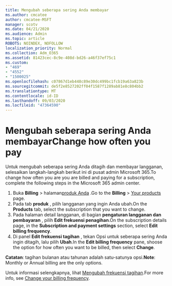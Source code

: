 ```yaml
---
title: Mengubah seberapa sering Anda membayar
ms.author: cmcatee
author: cmcatee-MSFT
manager: scotv
ms.date: 04/21/2020
ms.audience: Admin
ms.topic: article
ROBOTS: NOINDEX, NOFOLLOW
localization_priority: Normal
ms.collection: Adm_O365
ms.assetid: 81423cec-8c9e-408d-bd26-a46f37ef75c1
ms.custom:
- "469"
- "4552"
- "1500025"
ms.openlocfilehash: c07867d1eb448c89e30dc499bc1fcb19a63a823b
ms.sourcegitcommit: de5f2e8527202ff04f1587f1289ab81e8c804bb2
ms.translationtype: MT
ms.contentlocale: id-ID
ms.lasthandoff: 09/03/2020
ms.locfileid: "47364590"
---
```

# <a name="change-how-often-you-pay"></a><span data-ttu-id="cfeea-102">Mengubah seberapa sering Anda membayar</span><span class="sxs-lookup"><span data-stu-id="cfeea-102">Change how often you pay</span></span>

<span data-ttu-id="cfeea-103">Untuk mengubah seberapa sering Anda ditagih dan membayar langganan, selesaikan langkah-langkah berikut ini di pusat admin Microsoft 365.</span><span class="sxs-lookup"><span data-stu-id="cfeea-103">To change how often you are you are billed and paying for a subscription, complete the following steps in the Microsoft 365 admin center.</span></span>

1. <span data-ttu-id="cfeea-104">Buka **Billing**  >  halaman[produk Anda](https://go.microsoft.com/fwlink/p/?linkid=842054) .</span><span class="sxs-lookup"><span data-stu-id="cfeea-104">Go to the **Billing** > [Your products](https://go.microsoft.com/fwlink/p/?linkid=842054) page.</span></span>
2. <span data-ttu-id="cfeea-105">Pada tab **produk** , pilih langganan yang ingin Anda ubah.</span><span class="sxs-lookup"><span data-stu-id="cfeea-105">On the **Products** tab, select the subscription that you want to change.</span></span> 
3. <span data-ttu-id="cfeea-106">Pada halaman detail langganan, di bagian **pengaturan langganan dan pembayaran** , pilih **Edit frekuensi penagihan**.</span><span class="sxs-lookup"><span data-stu-id="cfeea-106">On the subscription details page, in the **Subscription and payment settings** section, select **Edit billing frequency**.</span></span>
4. <span data-ttu-id="cfeea-107">Di panel **Edit frekuensi tagihan** , tekan Opsi untuk seberapa sering Anda ingin ditagih, lalu pilih **Ubah**.</span><span class="sxs-lookup"><span data-stu-id="cfeea-107">In the **Edit billing frequency** pane, shoose the option for how often you want to be billed, then select **Change**.</span></span>

<span data-ttu-id="cfeea-108">**Catatan**: tagihan bulanan atau tahunan adalah satu-satunya opsi.</span><span class="sxs-lookup"><span data-stu-id="cfeea-108">**Note**: Monthly or Annual billing are the only options.</span></span>

<span data-ttu-id="cfeea-109">Untuk informasi selengkapnya, lihat [Mengubah frekuensi tagihan](https://docs.microsoft.com/microsoft-365/commerce/billing-and-payments/change-payment-frequency).</span><span class="sxs-lookup"><span data-stu-id="cfeea-109">For more info, see [Change your billing frequency](https://docs.microsoft.com/microsoft-365/commerce/billing-and-payments/change-payment-frequency).</span></span>
